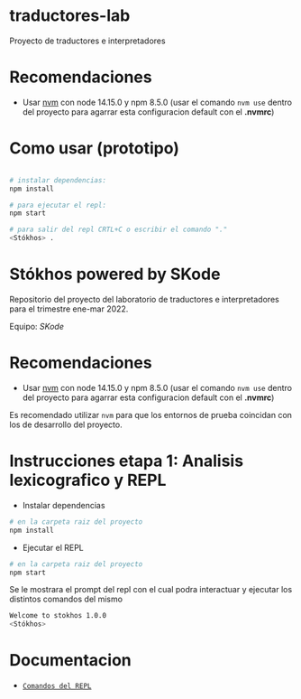 # traductores-lab
Proyecto de traductores e interpretadores


# Recomendaciones

- Usar [nvm](https://github.com/nvm-sh/nvm) con node 14.15.0 y npm 8.5.0 (usar el comando `nvm use` dentro del proyecto para agarrar esta configuracion default con el **.nvmrc**)
# Como usar (prototipo)

```sh

# instalar dependencias:
npm install

# para ejecutar el repl:
npm start

# para salir del repl CRTL+C o escribir el comando "."
<Stókhos> .
```



# Stókhos powered by SKode

Repositorio del proyecto del laboratorio de traductores e interpretadores para el trimestre ene-mar 2022.

Equipo: _SKode_

# Recomendaciones

- Usar [nvm](https://github.com/nvm-sh/nvm) con node 14.15.0 y npm 8.5.0 (usar el comando `nvm use` dentro del proyecto para agarrar esta configuracion default con el **.nvmrc**)

Es recomendado utilizar `nvm` para que los entornos de prueba coincidan con los de desarrollo del proyecto.

# Instrucciones etapa 1: Analisis lexicografico y REPL

- Instalar dependencias
```sh
# en la carpeta raiz del proyecto 
npm install
```
- Ejecutar el REPL
```sh
# en la carpeta raiz del proyecto 
npm start
```

Se le mostrara el prompt del repl con el cual podra interactuar y ejecutar los distintos comandos del mismo
```sh
Welcome to stokhos 1.0.0
<Stókhos>
```

# Documentacion

 - [`Comandos del REPL`](src/lib/repl/README.md)
